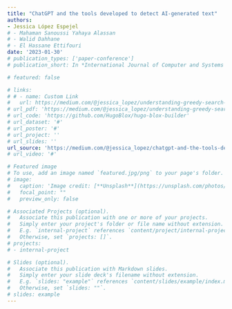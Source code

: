 ```yaml
---
title: "ChatGPT and the tools developed to detect AI-generated text"
authors:
- Jessica López Espejel
# - Mahaman Sanoussi Yahaya Alassan
# - Walid Dahhane
# - El Hassane Ettifouri
date: '2023-01-30'
# publication_types: ['paper-conference']
# publication_short: In *International Journal of Computer and Systems Engineering*

# featured: false

# links:
# # - name: Custom Link
#   url: https://medium.com/@jessica_lopez/understanding-greedy-search-and-beam-search-98c1e3cd821d
# url_pdf: 'https://medium.com/@jessica_lopez/understanding-greedy-search-and-beam-search-98c1e3cd821d'
# url_code: 'https://github.com/HugoBlox/hugo-blox-builder'
# url_dataset: '#'
# url_poster: '#'
# url_project: ''
# url_slides: ''
url_source: 'https://medium.com/@jessica_lopez/chatgpt-and-the-tools-develop-to-detect-ai-generated-text-8d983def4f92'
# url_video: '#'

# Featured image
# To use, add an image named `featured.jpg/png` to your page's folder.
# image:
#   caption: 'Image credit: [**Unsplash**](https://unsplash.com/photos/s9CC2SKySJM)'
#   focal_point: ""
#   preview_only: false

# Associated Projects (optional).
#   Associate this publication with one or more of your projects.
#   Simply enter your project's folder or file name without extension.
#   E.g. `internal-project` references `content/project/internal-project/index.md`.
#   Otherwise, set `projects: []`.
# projects:
# - internal-project

# Slides (optional).
#   Associate this publication with Markdown slides.
#   Simply enter your slide deck's filename without extension.
#   E.g. `slides: "example"` references `content/slides/example/index.md`.
#   Otherwise, set `slides: ""`.
# slides: example
---
```


<!-- {{% callout note %}}
Create your slides in Markdown - click the *Slides* button to check out the example.
{{% /callout %}} -->

<!-- Add the publication's **full text** or **supplementary notes** here. You can use rich formatting such as including [code, math, and images](https://docs.hugoblox.com/content/writing-markdown-latex/). -->
